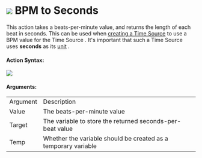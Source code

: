 #  ![](https://gms.magecorn.com/Manual/assets/Images/Scripting_Reference/Drag_And_Drop/Reference/Time_Sources/Action_Icons/BPM_to_Seconds.png) BPM to Seconds

This action takes a beats-per-minute value, and returns the length of
each beat in seconds. This can be used when [creating a Time
Source](Create_Time_Source) to use a BPM value for the Time Source .
It's important that such a Time Source uses **seconds** as its
[unit](../../../GameMaker_Language/GML_Reference/Time_Sources/Time_Source_Units)
.

#### Action Syntax:

  
![](https://gms.magecorn.com/Manual/assets/Images/Scripting_Reference/Drag_And_Drop/Reference/Time_Sources/Action_Syntax/BPM_to_Sec.png)  

#### Arguments:

|          |                                                                |
|----------|----------------------------------------------------------------|
| Argument | Description                                                    |
| Value    | The beats-per-minute value                                     |
| Target   | The variable to store the returned seconds-per-beat value      |
| Temp     | Whether the variable should be created as a temporary variable |
